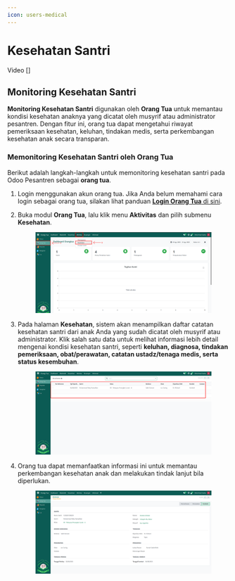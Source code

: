 ```yaml
---
icon: users-medical
---
```


# Kesehatan Santri

Video \[]

## Monitoring Kesehatan Santri

**Monitoring Kesehatan Santri** digunakan oleh **Orang Tua** untuk memantau kondisi kesehatan anaknya yang dicatat oleh musyrif atau administrator pesantren. Dengan fitur ini, orang tua dapat mengetahui riwayat pemeriksaan kesehatan, keluhan, tindakan medis, serta perkembangan kesehatan anak secara transparan.

### Memonitoring Kesehatan Santri oleh Orang Tua

Berikut adalah langkah-langkah untuk memonitoring kesehatan santri pada Odoo Pesantren sebagai **orang tua**.

1. Login menggunakan akun orang tua. Jika Anda belum memahami cara login sebagai orang tua, silakan lihat panduan [**Login Orang Tua** di sini](../../../setup-and-konfigurasi/role-and-hak-akses-pengguna/panduan-login/login-orang-tua.md).
2.  Buka modul **Orang Tua**, lalu klik menu **Aktivitas** dan pilih submenu **Kesehatan**.

    <figure><img src="../../../.gitbook/assets/images-588 (1).png" alt=""><figcaption></figcaption></figure>
3.  Pada halaman **Kesehatan**, sistem akan menampilkan daftar catatan kesehatan santri dari anak Anda yang sudah dicatat oleh musyrif atau administrator. Klik salah satu data untuk melihat informasi lebih detail mengenai kondisi kesehatan santri, seperti **keluhan, diagnosa, tindakan pemeriksaan, obat/perawatan, catatan ustadz/tenaga medis, serta status kesembuhan**.

    <figure><img src="../../../.gitbook/assets/images-589.png" alt=""><figcaption></figcaption></figure>


4.  Orang tua dapat memanfaatkan informasi ini untuk memantau perkembangan kesehatan anak dan melakukan tindak lanjut bila diperlukan.

    <figure><img src="../../../.gitbook/assets/images-590.png" alt=""><figcaption></figcaption></figure>
